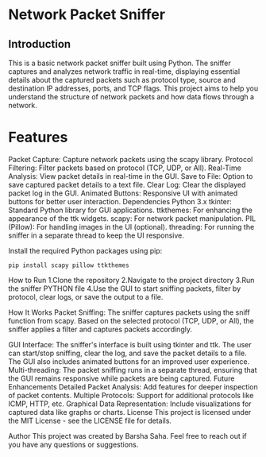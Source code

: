 # Network Packet Sniffer
## Introduction
This is a basic network packet sniffer built using Python. The sniffer captures and analyzes network traffic in real-time, displaying essential details about the captured packets such as protocol type, source and destination IP addresses, ports, and TCP flags. This project aims to help you understand the structure of network packets and how data flows through a network.

# Features
Packet Capture: Capture network packets using the scapy library.
Protocol Filtering: Filter packets based on protocol (TCP, UDP, or All).
Real-Time Analysis: View packet details in real-time in the GUI.
Save to File: Option to save captured packet details to a text file.
Clear Log: Clear the displayed packet log in the GUI.
Animated Buttons: Responsive UI with animated buttons for better user interaction.
Dependencies
Python 3.x
tkinter: Standard Python library for GUI applications.
ttkthemes: For enhancing the appearance of the ttk widgets.
scapy: For network packet manipulation.
PIL (Pillow): For handling images in the UI (optional).
threading: For running the sniffer in a separate thread to keep the UI responsive.

Install the required Python packages using pip:
```
pip install scapy pillow ttkthemes
```
How to Run
1.Clone the repository
2.Navigate to the project directory
3.Run the sniffer PYTHON file
4.Use the GUI to start sniffing packets, filter by protocol, clear logs, or save the output to a file.

How It Works
Packet Sniffing: The sniffer captures packets using the sniff function from scapy. Based on the selected protocol (TCP, UDP, or All), the sniffer applies a filter and captures packets accordingly.


GUI Interface: The sniffer's interface is built using tkinter and ttk. The user can start/stop sniffing, clear the log, and save the packet details to a file. The GUI also includes animated buttons for an improved user experience.
Multi-threading: The packet sniffing runs in a separate thread, ensuring that the GUI remains responsive while packets are being captured.
Future Enhancements
Detailed Packet Analysis: Add features for deeper inspection of packet contents.
Multiple Protocols: Support for additional protocols like ICMP, HTTP, etc.
Graphical Data Representation: Include visualizations for captured data like graphs or charts.
License
This project is licensed under the MIT License - see the LICENSE file for details.

Author
This project was created by Barsha Saha. Feel free to reach out if you have any questions or suggestions.
